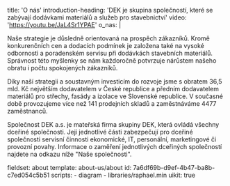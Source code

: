 title: 'O nás'
introduction-heading: 'DEK je skupina společností, které se zabývají dodávkami materiálů a služeb pro stavebnictví'
video: 'https://youtu.be/JaL4Sr1YPAE'
o_nas: |
  <p>Naše strategie je důsledně orientovaná na prospěch zákazníků. Kromě konkurenčních cen a dodacích podmínek je založena také na vysoké odbornosti a poradenském servisu při dodávkách stavebních materiálů. Správnost této myšlenky se nám každoročně potvrzuje nárůstem našeho obratu i počtu spokojených zákazníků.<br>
  </p>
  <p>Díky naší strategii a soustavným investicím do rozvoje jsme s obratem 36,5 mld. Kč největším dodavatelem v České republice a předním dodavatelem materiálů pro střechy, fasády a izolace ve Slovenské republice. V současné době provozujeme více než 141 prodejních skladů a zaměstnáváme 4477 zaměstnanců.<span class="redactor-invisible-space"><br></span>
  </p>
  <p><span class="redactor-invisible-space">Společnost DEK a.s. je mateřská firma skupiny DEK, která ovládá všechny dceřiné společnosti. Její jednotlivé části zabezpečují pro dceřiné společnosti servisní činnosti ekonomické, IT, personální, marketingové či provozní povahy. Informace o zaměření jednotlivých dceřiných společností najdete na odkazu níže "Naše společnosti". <span class="redactor-invisible-space"><br></span></span>
  </p>
fieldset: about
template: about-us/about
id: 7a6df69b-d9ef-4b47-ba8b-c7ed054c5b51
scripts:
  - diagram
  - libraries/raphael.min
uikit: true
